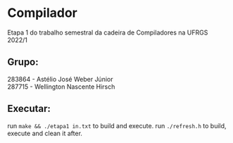 # Compilador
Etapa 1 do trabalho semestral da cadeira de Compiladores na UFRGS 
2022/1
## Grupo:
283864 - Astélio José Weber Júnior <br />
287715 - Wellington Nascente Hirsch

## Executar:
run `make && ./etapa1 in.txt` to build and execute.
run `./refresh.h` to build, execute and clean it after.
